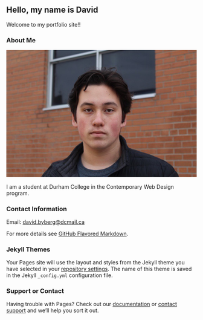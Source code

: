 ## Hello, my name is David

Welcome to my portfolio site!!

### About Me

![David Byberg](images/profile-picture.jpg)

I am a student at Durham College in the Contemporary Web Design program.

### Contact Information

Email: [david.byberg@dcmail.ca](mailto:david.byberg@dcmail.ca)

For more details see [GitHub Flavored Markdown](https://guides.github.com/features/mastering-markdown/).

### Jekyll Themes

Your Pages site will use the layout and styles from the Jekyll theme you have selected in your [repository settings](https://github.com/byberg-12/emergingwebtechassignment/settings). The name of this theme is saved in the Jekyll `_config.yml` configuration file.

### Support or Contact

Having trouble with Pages? Check out our [documentation](https://docs.github.com/categories/github-pages-basics/) or [contact support](https://github.com/contact) and we’ll help you sort it out.

